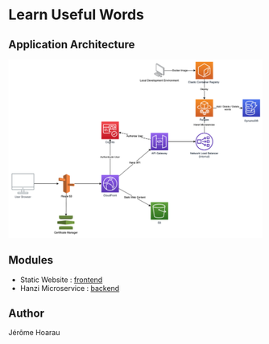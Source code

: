 # Learn Useful Words

## Application Architecture
![application_architecture](/misc/application_architecture.png)

## Modules
* Static Website : [frontend](https://github.com/Jayrome974/hanzi_ui)
* Hanzi Microservice : [backend](https://github.com/Jayrome974/hanzi_springmvc)

## Author
Jérôme Hoarau
